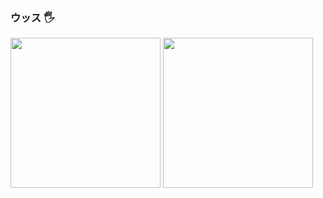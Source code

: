 ### ウッス 🖐️

<div >
  <div>
    <img src="https://github-readme-stats-delta-plum-94.vercel.app/api?username=hhh67&count_private=true&show_icons=true&theme=tokyonight" height="240">
    <img src="https://github-readme-stats-delta-plum-94.vercel.app/api/top-langs/?username=hhh67&theme=tokyonight" height="240">
  </div>
</div>
